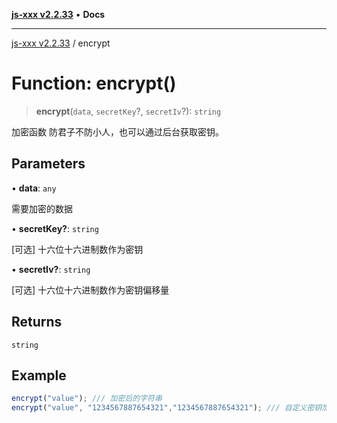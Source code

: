 [**js-xxx v2.2.33**](../README.md) • **Docs**

***

[js-xxx v2.2.33](../README.md) / encrypt

# Function: encrypt()

> **encrypt**(`data`, `secretKey`?, `secretIv`?): `string`

加密函数
防君子不防小人，也可以通过后台获取密钥。

## Parameters

• **data**: `any`

需要加密的数据

• **secretKey?**: `string`

[可选] 十六位十六进制数作为密钥

• **secretIv?**: `string`

[可选] 十六位十六进制数作为密钥偏移量

## Returns

`string`

## Example

```ts
encrypt("value"); /// 加密后的字符串
encrypt("value", "1234567887654321","1234567887654321"); /// 自定义密钥加密后的字符串
```
